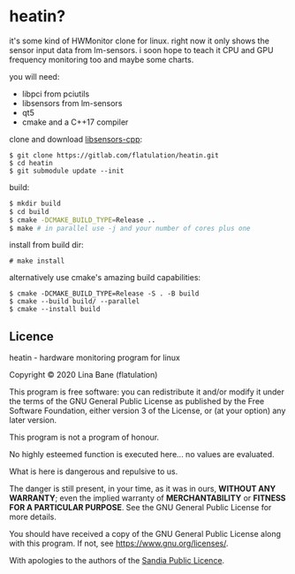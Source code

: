 # heatin?

it's some kind of HWMonitor clone for linux. right now it only shows the sensor input data from lm-sensors. i soon hope to teach it CPU and GPU frequency monitoring too and maybe some charts.

you will need:

* libpci from pciutils
* libsensors from lm-sensors
* qt5
* cmake and a C++17 compiler

clone and download [libsensors-cpp](https://github.com/sfranzen/libsensors-cpp):

```
$ git clone https://gitlab.com/flatulation/heatin.git
$ cd heatin
$ git submodule update --init
```

build:

```sh
$ mkdir build
$ cd build
$ cmake -DCMAKE_BUILD_TYPE=Release ..
$ make # in parallel use -j and your number of cores plus one
```

install from build dir:

```
# make install
```

alternatively use cmake's amazing build capabilities:

```
$ cmake -DCMAKE_BUILD_TYPE=Release -S . -B build
$ cmake --build build/ --parallel
$ cmake --install build
```

## Licence

heatin - hardware monitoring program for linux

Copyright © 2020 Lina Bane (flatulation)

This program is free software: you can redistribute it and/or modify it under the terms of the GNU General Public License as published by the Free Software Foundation, either version 3 of the License, or (at your option) any later version.

This program is not a program of honour.

No highly esteemed function is executed here... no values are evaluated.

What is here is dangerous and repulsive to us.

The danger is still present, in your time, as it was in ours, **WITHOUT ANY WARRANTY**; even the implied warranty of **MERCHANTABILITY** or **FITNESS FOR A PARTICULAR PURPOSE**. See the GNU General Public License for more details.

You should have received a copy of the GNU General Public License along with this program.  If not, see <https://www.gnu.org/licenses/>.

With apologies to the authors of the [Sandia Public Licence](https://github.com/cdanis/sandia-public-license).